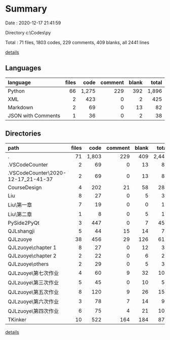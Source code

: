 # Summary

Date : 2020-12-17 21:41:59

Directory c:\Codes\py

Total : 71 files,  1803 codes, 229 comments, 409 blanks, all 2441 lines

[details](details.md)

## Languages
| language | files | code | comment | blank | total |
| :--- | ---: | ---: | ---: | ---: | ---: |
| Python | 66 | 1,275 | 229 | 392 | 1,896 |
| XML | 2 | 423 | 0 | 2 | 425 |
| Markdown | 2 | 69 | 0 | 13 | 82 |
| JSON with Comments | 1 | 36 | 0 | 2 | 38 |

## Directories
| path | files | code | comment | blank | total |
| :--- | ---: | ---: | ---: | ---: | ---: |
| . | 71 | 1,803 | 229 | 409 | 2,441 |
| .VSCodeCounter | 2 | 69 | 0 | 13 | 82 |
| .VSCodeCounter\2020-12-17_21-41-37 | 2 | 69 | 0 | 13 | 82 |
| CourseDesign | 4 | 202 | 21 | 58 | 281 |
| Liu | 8 | 27 | 0 | 5 | 32 |
| Liu\第一章 | 7 | 19 | 0 | 0 | 19 |
| Liu\第二章 | 1 | 8 | 0 | 5 | 13 |
| PySide2PyQt | 3 | 447 | 0 | 7 | 454 |
| QJLshangji | 5 | 44 | 15 | 14 | 73 |
| QJLzuoye | 38 | 456 | 29 | 126 | 611 |
| QJLzuoye\chapter 1 | 8 | 27 | 0 | 12 | 39 |
| QJLzuoye\chapter 2 | 2 | 22 | 0 | 6 | 28 |
| QJLzuoye\others | 2 | 29 | 0 | 5 | 34 |
| QJLzuoye\第七次作业 | 4 | 60 | 9 | 32 | 101 |
| QJLzuoye\第三次作业 | 5 | 45 | 0 | 10 | 55 |
| QJLzuoye\第五次作业 | 8 | 120 | 9 | 26 | 155 |
| QJLzuoye\第六次作业 | 3 | 78 | 7 | 14 | 99 |
| QJLzuoye\第四次作业 | 6 | 75 | 4 | 21 | 100 |
| TKinker | 10 | 522 | 164 | 184 | 870 |

[details](details.md)